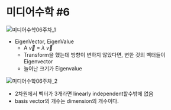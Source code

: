 # 미디어수학 #6

![미디어수학06주차_1](https://user-images.githubusercontent.com/11372675/148768612-6191d52a-c472-410d-a0a9-4fcca9104653.png)

- EigenVector, EigenValue
    - A $\overrightarrow{v}$ = $\lambda$ $\overrightarrow{v}$
    - Transform을 했는데 방향이 변하지 않았다면, 변한 것의 벡터들이 Eigenvector
    - 늘어난 크기가 Eigenvalue

![미디어수학06주차_2](https://user-images.githubusercontent.com/11372675/148769116-19edab83-aa03-4530-90cf-b3fdb460ac82.png)

- 2차원에서 벡터가 3개라면 linearly independent할수밖에 없음
- basis vector의 개수는 dimension의 개수이다.

